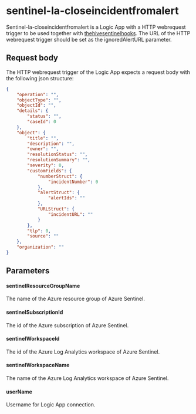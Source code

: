 # sentinel-la-closeincidentfromalert

Sentinel-la-closeincidentfromalert is a Logic App with a HTTP webrequest trigger to be used together with [thehivesentinelhooks](../../thehive-sentinel-hooks). The URL of the HTTP webrequest trigger should be set as the ignoredAlertURL parameter.

## Request body

The HTTP webrequest trigger of the Logic App expects a request body with the following json structure:

```json
{
    "operation": "",
    "objectType": "",
    "objectId": "",
    "details": {
        "status": "",
        "caseId": 0
    },
    "object": {
        "title": "",
        "description": "",
        "owner": "",
        "resolutionStatus": "",
        "resolutionSummary": "",
        "severity": 0,
        "customFields": {
            "numberStruct": {
                "incidentNumber": 0
            },
            "alertStruct": {
                "alertIds": ""
            },
            "URLStruct": {
                "incidentURL": ""
            }
        },
        "tlp": 0,
        "source": ""
    },
    "organization": ""
}
```

## Parameters

#### sentinelResourceGroupName

The name of the Azure resource group of Azure Sentinel.

#### sentinelSubscriptionId

The id of the Azure subscription of Azure Sentinel.

#### sentinelWorkspaceId

The id of the Azure Log Analytics workspace of Azure Sentinel.

#### sentinelWorkspaceName

The name of the Azure Log Analytics workspace of Azure Sentinel.

#### userName

Username for Logic App connection.